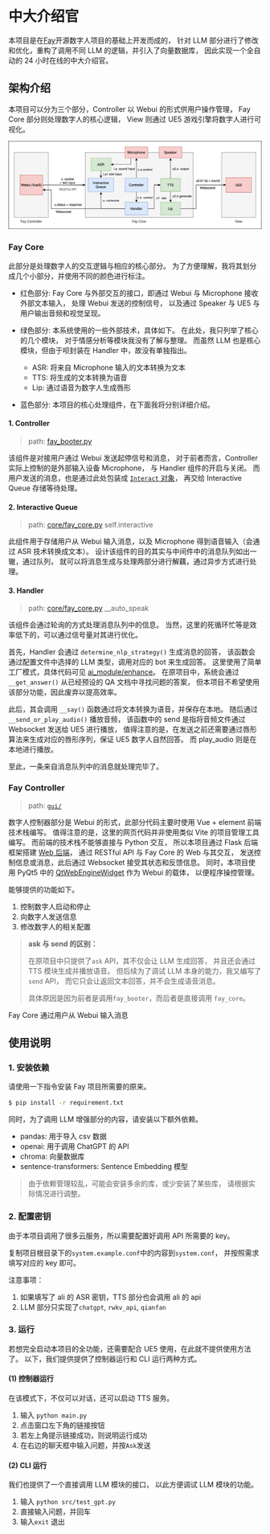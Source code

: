 # 中大介绍官

本项目是在[Fay](https://github.com/TheRamU/Fay)开源数字人项目的基础上开发而成的，
针对 LLM 部分进行了修改和优化，重构了调用不同 LLM 的逻辑，并引入了向量数据库，
因此实现一个全自动的 24 小时在线的中大介绍官。

## 架构介绍

本项目可以分为三个部分，Controller 以 Webui 的形式供用户操作管理，
Fay Core 部分则处理数字人的核心逻辑，
View 则通过 UE5 游戏引擎将数字人进行可视化。

![structure](./docs/img/structure.drawio.svg)

### Fay Core

此部分是处理数字人的交互逻辑与相应的核心部分。
为了方便理解，我将其划分成几个小部分，并使用不同的颜色进行标注。

-   红色部分: Fay Core 与外部交互的接口，即通过 Webui 与 Microphone 接收外部文本输入，
    处理 Webui 发送的控制信号，
    以及通过 Speaker 与 UE5 与用户输出音频和视觉呈现。

-   绿色部分: 本系统使用的一些外部技术，具体如下。
    在此处，我只列举了核心的几个模块，
    对于情感分析等模块我没有了解与整理。
    而虽然 LLM 也是核心模块，但由于呗封装在 Handler 中，故没有单独指出。

    -   ASR: 将来自 Microphone 输入的文本转换为文本
    -   TTS: 将生成的文本转换为语音
    -   Lip: 通过语音为数字人生成唇形

-   蓝色部分: 本项目的核心处理组件，在下面我将分别详细介绍。

#### 1. Controller

> path: [fay_booter.py](./fay_booter.py)

该组件是对接用户通过 Webui 发送起停信号和消息，
对于前者而言，Controller 实际上控制的是外部输入设备 Microphone，
与 Handler 组件的开启与关闭。
而用户发送的消息，也是通过此处包装成 [`Interact` 对象](./core/interact.py)，
再交给 Interactive Queue 存储等待处理。

#### 2. Interactive Queue

> path: [core/fay_core.py](./core/fay_core.py) self.interactive

此组件用于存储用户从 Webui 输入消息，以及 Microphone 得到语音输入（会通过 ASR 技术转换成文本）。
设计该组件的目的其实与中间件中的消息队列如出一辙，通过队列，
就可以将消息生成与处理两部分进行解藕，通过异步方式进行处理。

#### 3. Handler

> path: [core/fay_core.py](./core/fay_core.py) \_\_auto_speak

该组件会通过轮询的方式处理消息队列中的信息。
当然，这里的死循环忙等是效率低下的，可以通过信号量对其进行优化。

首先，Handler 会通过 `determine_nlp_strategy()` 生成消息的回答，
该函数会通过配置文件中选择的 LLM 类型，调用对应的 bot 来生成回答。
这里使用了简单工厂模式，具体代码可见 [ai_module/enhance](./ai_module/enhance/)。
在原项目中，系统会通过 `__get_answer()` 从已经预设的 QA 文档中寻找问题的答案，
但本项目不希望使用该部分功能，因此废弃以提高效率。

此后，其会调用 `__say()` 函数通过将文本转换为语音，并保存在本地。
随后通过 `__send_or_play_audio()` 播放音频，
该函数中的 send 是指将音频文件通过 Websocket 发送给 UE5 进行播放，
值得注意的是，在发送之前还需要通过唇形算法来生成对应的唇形序列，保证 UE5 数字人自然回答。
而 play_audio 则是在本地进行播放。

至此，一条来自消息队列中的消息就处理完毕了。

### Fay Controller

> path: [`gui/`](gui)

数字人控制器部分是 Webui 的形式，此部分代码主要时使用 Vue + element 前端技术栈编写。
值得注意的是，这里的网页代码并非使用类似 Vite 的项目管理工具编写。
而前端的技术栈不能够直接与 Python 交互，
所以本项目通过 Flask 后端框架搭建 [Web 后端](./gui/flask_server.py)，
通过 RESTful API 与 Fay Core 的 Web 与其交互，
发送控制信息或消息，此后通过 Websocket 接受其状态和反馈信息。
同时，本项目使用 PyQt5 中的 [QtWebEngineWidget](./gui/window.py) 作为 Webui 的载体，
以便程序操控管理。

能够提供的功能如下。

1. 控制数字人启动和停止
2. 向数字人发送信息
3. 修改数字人的相关配置

> **ask 与 send 的区别：**
>
> 在原项目中只提供了`ask` API，其不仅会让 LLM 生成回答，
> 并且还会通过 TTS 模块生成并播放语音。
> 但后续为了调试 LLM 本身的能力，我又编写了`send` API，
> 而它只会让返回文本回答，并不会生成语音消息。
>
> 具体原因是因为前者是调用`fay_booter`，而后者是直接调用 `fay_core`。

Fay Core 通过用户从 Webui 输入消息

## 使用说明

### 1. 安装依赖

请使用一下指令安装 Fay 项目所需要的原来。

```bash
$ pip install -r requirement.txt
```

同时，为了调用 LLM 增强部分的内容，请安装以下额外依赖。

-   pandas: 用于导入 csv 数据
-   openai: 用于调用 ChatGPT 的 API
-   chroma: 向量数据库
-   sentence-transformers: Sentence Embedding 模型

> 由于依赖管理较乱，可能会安装多余的库，或少安装了某些库，
> 请根据实际情况进行调整。

### 2. 配置密钥

由于本项目调用了很多云服务，所以需要配置好调用 API 所需要的 key。

复制项目根目录下的`system.example.conf`中的内容到`system.conf`，
并按照需求填写对应的 key 即可。

注意事项：

1. 如果填写了 ali 的 ASR 密钥，TTS 部分也会调用 ali 的 api
2. LLM 部分只实现了`chatgpt`, `rwkv_api`, `qianfan`

### 3. 运行

若想完全启动本项目的全功能，还需要配合 UE5 使用，在此就不提供使用方法了。
以下，我们提供提供了控制器运行和 CLI 运行两种方式。

#### (1) 控制器运行

在该模式下，不仅可以对话，还可以启动 TTS 服务。

1. 输入 `python main.py`
2. 点击窗口左下角的链接按钮
3. 若左上角提示链接成功，则说明运行成功
4. 在右边的聊天框中输入问题，并按`Ask`发送

#### (2) CLI 运行

我们也提供了一个直接调用 LLM 模块的接口，
以此方便调试 LLM 模块的功能。

1. 输入 `python src/test_gpt.py`
2. 直接输入问题，并回车
3. 输入`exit` 退出
